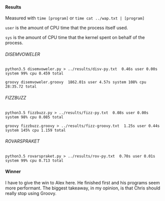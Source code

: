 #### Results

Measured with `time [program]` or `time cat ../wap.txt | [program]` 

`user` is the amount of CPU time that the process itself used.

`sys` is the amount of CPU time that the kernel spent on behalf of the process.

###### DISEMVOWELER

`python3.5 disemvoweler.py > ../results/disv-py.txt  0.46s user 0.00s system 99% cpu 0.459 total`

`groovy disemvoweler.groovy  1862.01s user 4.57s system 108% cpu 28:35.72 total`

###### FIZZBUZZ

`python3.5 fizzbuzz.py > ../results/fizz-py.txt  0.08s user 0.00s system 98% cpu 0.085 total`

`groovy fizzbuzz.groovy > ../results/fizz-groovy.txt  1.25s user 0.44s system 145% cpu 1.159 total`

###### ROVARSPRAKET

`python3.5 rovarspraket.py > ../results/rov-py.txt  0.70s user 0.01s system 99% cpu 0.713 total`

#### Winner

I have to give the win to Alex here. He finished first and his programs seem more performant. The biggest takeaway, in my opinion, is that Chris should really stop using Groovy.
